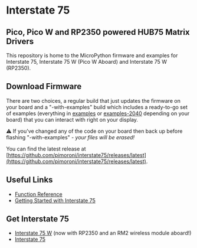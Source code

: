 # Interstate 75
## Pico, Pico W and RP2350 powered HUB75 Matrix Drivers

This repository is home to the MicroPython firmware and examples for
Interstate 75, Interstate 75 W (Pico W Aboard) and Interstate 75 W (RP2350).

## Download Firmware

There are two choices, a regular build that just updates the firmware on
your board and a "-with-examples" build which includes a ready-to-go set
of examples (everything in [examples](examples) or [examples-2040](examples-2040)
depending on your board) that you can interact with right on your display.

:warning: If you've changed any of the code on your board then back up before flashing "-with-examples" - *your files will be erased!*

You can find the latest release at [https://github.com/pimoroni/interstate75/releases/latest](https://github.com/pimoroni/interstate75/releases/latest).

## Useful Links

* [Function Reference](docs/README.md)
* [Getting Started with Interstate 75](https://learn.pimoroni.com/article/getting-started-with-interstate-75)

## Get Interstate 75

* [Interstate 75 W](https://shop.pimoroni.com/products/interstate-75-w) (now with RP2350 and an RM2 wireless module aboard!)
* [Interstate 75](https://shop.pimoroni.com/products/interstate-75)
